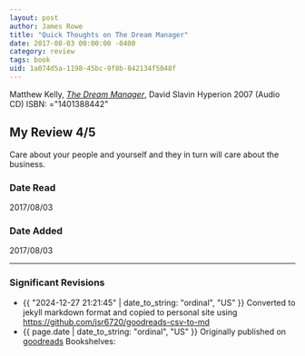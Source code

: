 ```yaml
---
layout: post
author: James Rowe
title: "Quick Thoughts on The Dream Manager"
date: 2017-08-03 00:00:00 -0400
category: review
tags: book 
uid: 1a074d5a-1198-45bc-9f8b-842134f5048f
---
```


Matthew Kelly, *[The Dream Manager](https://www.goodreads.com/book/show/1794345)*, David Slavin Hyperion 2007 (Audio CD) ISBN: ="1401388442"

## My Review 4/5

Care about your people and yourself and they in turn will care about the business.

### Date Read
2017/08/03

### Date Added
2017/08/03

---

### Significant Revisions

- {{ "2024-12-27 21:21:45" | date_to_string: "ordinal", "US" }} Converted to jekyll markdown format and copied to personal site using <https://github.com/jsr6720/goodreads-csv-to-md>
- {{ page.date | date_to_string: "ordinal", "US" }} Originally published on [goodreads](https://www.goodreads.com) Bookshelves: 